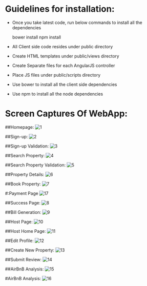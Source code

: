 # Guidelines for installation:

* Once you take latest code, run below commands to install all the dependencies

	bower install
	npm install

- All Client side code resides under public directory

* Create HTML templates under public/views directory

* Create Separate files for each AngularJS controller

* Place JS files under public/scripts directory

* Use bower to install all the client side dependencies

* Use npm to install all the node dependencies

# Screen Captures Of WebApp:

##Homepage:
![1](https://cloud.githubusercontent.com/assets/22826481/21554432/563aa626-cdc4-11e6-8449-f1f609dee69f.PNG)

##Sign-up:
![2](https://cloud.githubusercontent.com/assets/22826481/21554436/563f2e80-cdc4-11e6-92ce-ac57653f5110.PNG)

##Sign-up Validation:
![3](https://cloud.githubusercontent.com/assets/22826481/21554433/563c0584-cdc4-11e6-9cfc-ab6d36129a46.PNG)

##Search Property:
![4](https://cloud.githubusercontent.com/assets/22826481/21554435/563e6c52-cdc4-11e6-95bd-8f0a8dee7fb9.PNG)

##Search Property Validation:
![5](https://cloud.githubusercontent.com/assets/22826481/21554437/56452aec-cdc4-11e6-88d7-6f6bc104860e.PNG)

##Property Details:
![6](https://cloud.githubusercontent.com/assets/22826481/21554434/563cdcde-cdc4-11e6-9b3e-cf7c54344a54.PNG)

##Book Property:
![7](https://cloud.githubusercontent.com/assets/22826481/21554439/56552596-cdc4-11e6-9f95-932c29a7a6b1.PNG)

#:Payment Page
![17](https://cloud.githubusercontent.com/assets/22826481/21554448/566e7262-cdc4-11e6-92fa-2d5a147efdf3.PNG)

##Success Page:
![8](https://cloud.githubusercontent.com/assets/22826481/21554438/5654e964-cdc4-11e6-8281-9f7fc965b9d7.PNG)

##Bill Generation:
![9](https://cloud.githubusercontent.com/assets/22826481/21554442/565970b0-cdc4-11e6-9e1d-93f121ac26cc.PNG)

##Host Page:
![10](https://cloud.githubusercontent.com/assets/22826481/21554441/5655ee5e-cdc4-11e6-832b-50834c2c5f59.PNG)

##Host Home Page:
![11](https://cloud.githubusercontent.com/assets/22826481/21554440/56559e5e-cdc4-11e6-856e-f40bbd2a3704.PNG)

##Edit Profile:
![12](https://cloud.githubusercontent.com/assets/22826481/21554443/5659bb06-cdc4-11e6-9032-aa0c45f1a682.PNG)

##Create New Property:
![13](https://cloud.githubusercontent.com/assets/22826481/21554445/56687bfa-cdc4-11e6-8611-8f1b22407bc0.PNG)

##Submit Review:
![14](https://cloud.githubusercontent.com/assets/22826481/21554447/566d4ac2-cdc4-11e6-941b-ddfe65c61033.PNG)

##AirBnB Analysis:
![15](https://cloud.githubusercontent.com/assets/22826481/21554444/5667c408-cdc4-11e6-96dc-97c06e9b7d8d.png)

#AirBnB Analysis:
![16](https://cloud.githubusercontent.com/assets/22826481/21554446/566c859c-cdc4-11e6-9e1d-f76afb66bea7.png)
